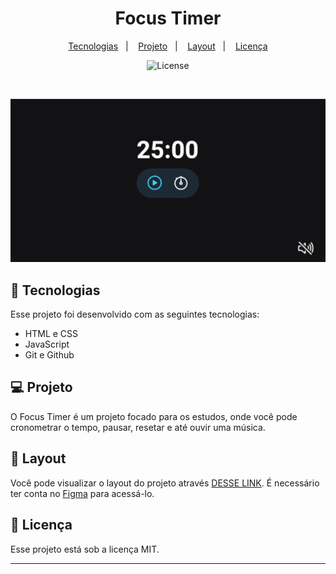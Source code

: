 <h1 align="center"> Focus Timer </h1>

<p align="center">

</p>

<p align="center">
  <a href="#-tecnologias">Tecnologias</a>&nbsp;&nbsp;&nbsp;|&nbsp;&nbsp;&nbsp;
  <a href="#-projeto">Projeto</a>&nbsp;&nbsp;&nbsp;|&nbsp;&nbsp;&nbsp;
  <a href="#-layout">Layout</a>&nbsp;&nbsp;&nbsp;|&nbsp;&nbsp;&nbsp;
  <a href="#memo-licença">Licença</a>
</p>

<p align="center">
  <img alt="License" src="https://img.shields.io/static/v1?label=license&message=MIT&color=49AA26&labelColor=000000">
</p>

<br>

![Logo](https://github.com/Lucashfranco/FocusTimer/blob/main/focus.jpg)


## 🚀 Tecnologias

Esse projeto foi desenvolvido com as seguintes tecnologias:

- HTML e CSS
- JavaScript
- Git e Github


## 💻 Projeto

O Focus Timer é um projeto focado para os estudos, onde você pode cronometrar o tempo, pausar, resetar e até ouvir uma música.

## 🔖 Layout

Você pode visualizar o layout do projeto através [DESSE LINK](https://www.figma.com/file/Ch2kcE2FKmojMTn8Kkdlxs/Calend%C3%A1rio-de-Jogos-/duplicate). É necessário ter conta no [Figma](https://figma.com) para acessá-lo.

## :memo: Licença

Esse projeto está sob a licença MIT.

---
